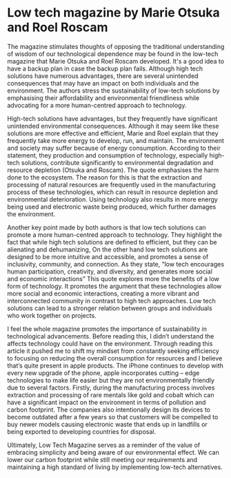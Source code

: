 # Low tech magazine by Marie Otsuka and Roel Roscam

The magazine stimulates thoughts of opposing the traditional understanding of wisdom of our 
technological dependence may be found in the low-tech magazine that Marie Otsuka and Roel Roscam 
developed. It's a good idea to have a backup plan in case the backup plan fails. Although high 
tech solutions have numerous advantages, there are several unintended consequences that may 
have an impact on both individuals and the environment. The authors stress the sustainability
of low-tech solutions by emphasising their affordability and environmental friendliness while 
advocating for a more human-centred approach to technology.

High-tech solutions have advantages, but they frequently have significant unintended 
environmental consequences. Although it may seem like these solutions are more effective
and efficient, Marie and Roel explain that they frequently take more energy to develop, run, 
and maintain. The environment and society may suffer because of energy consumption. 
According to their statement, they production and consumption of technology, especially 
high-tech solutions, contribute significantly to environmental degradation and resource 
depletion (Otsuka and Roscam). The quote emphasises the harm done to the ecosystem. 
The reason for this is that the extraction and processing of natural resources are 
frequently used in the manufacturing process of these technologies, which can result in 
resource depletion and environmental deterioration. Using technology also results in more 
energy being used and electronic waste being produced, which further damages the environment.

Another key point made by both authors is that low tech solutions can promote a more 
human-centred approach to technology. They highlight the fact that while high tech solutions
are defined to efficient, but they can be alienating and dehumanizing, On the other hand low 
tech solutions are designed to be more intuitive and accessible, and promotes a sense of 
inclusivity, community, and connection. As they state, “low tech encourages human participation,
creativity, and diversity, and generates more social and economic interactions” This quote 
explores more the benefits of a low form of technology. It promotes the argument that these 
technologies allow more social and economic interactions, creating a more vibrant and 
interconnected community in contrast to high tech approaches. Low tech solutions can lead to 
a stronger relation between groups and individuals who work together on projects.

I feel the whole magazine promotes the importance of sustainability in technological advancements.
Before reading this, I didn’t understand the affects technology could have on the environment. 
Through reading this article it pushed me to shift my mindset from constantly seeking efficiency
to focusing on reducing the overall consumption for resources and I believe that’s quite present
in apple products. The iPhone continues to develop with every new upgrade of the phone, apple 
incorporates cutting – edge technologies to make life easier but they are not environmentally 
friendly due to several factors. Firstly, during the manufacturing process involves extraction 
and processing of rare mentals like gold and cobalt which can have a significant impact on the 
environment in terms of pollution and carbon footprint. The companies also intentionally design 
its devices to become outdated after a few years so that customers will be compelled to buy newer
models causing electronic waste that ends up in landfills or being exported to developing 
countries for disposal.

Ultimately, Low Tech Magazine serves as a reminder of the value of embracing simplicity 
and being aware of our environmental effect. We can lower our carbon footprint while still 
meeting our requirements and maintaining a high standard of living by implementing low-tech 
alternatives.
